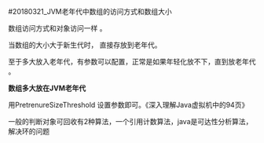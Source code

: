 #20180321_JVM老年代中数组的访问方式和数组大小

数组访问方式和对象访问一样 。

当数组的大小大于新生代时， 直接存放到老年代。

至于多大放入老年代，有参数可以配置，正常是如果年轻化放不下，直到放老年代 。



**数组多大放在JVM老年代**

用PretrenureSizeThreshold 设置参数即可。《深入理解Java虚拟机中的94页》

一般的判断对象可回收有2种算法，一个引用计数算法，java是可达性分析算法，解决环的问题





